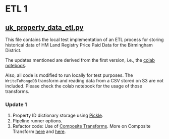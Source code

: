 # ETL 1

## [uk_property_data_etl.py](https://github.com/BVK23/Beam_ETL_UKProp/blob/main/ETL%201/uk_property_data_etl.py)
This file contains the local test implementation of an ETL process for storing historical data of HM Land Registry Price Paid Data for the Birmingham District.

The updates mentioned are derived from the first version, i.e., the [colab notebook](https://github.com/BVK23/Beam_ETL_UKProp/blob/main/Apache_Beam_ETL_Pipeline_UK_Property_Data.ipynb).

Also, all code is modified to run locally for test purposes. The `WriteToMongoDB` transform and reading data from a CSV stored on S3 are not included. Please check the colab notebook for the usage of those transforms.

### Update 1
1. Property ID dictionary storage using [Pickle](https://github.com/BVK23/Beam_ETL_UKProp/blob/main/ETL%201/uk_property_data_etl.py#L221).
2. Pipeline runner options.
3. Refactor code: Use of [Composite Transforms](https://github.com/BVK23/Beam_ETL_UKProp/blob/main/ETL%201/uk_property_data_etl.py#L179). 
More on Composite Transform [here](https://www.linkedin.com/feed/update/urn:li:activity:7074415159854669824/) and [here](https://beam.apache.org/documentation/programming-guide/#composite-transforms). 

<!--  ### Update 2 -->


